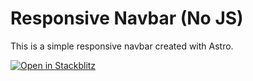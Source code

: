 # Responsive Navbar (No JS)

This is a simple responsive navbar created with Astro.

[![Open in Stackblitz](https://developer.stackblitz.com/img/open_in_stackblitz.svg)](https://stackblitz.com/github/nimser/boilerplate/tree/main/frontend/responsive_navbar_no_js)
